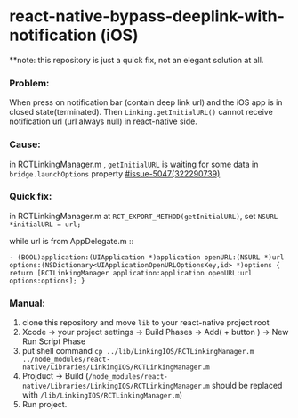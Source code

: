 # react-native-bypass-deeplink-with-notification (iOS)
**note: this repository is just a quick fix, not an elegant solution at all.

### Problem:
When press on notification bar (contain deep link url) and the iOS app is in closed state(terminated). Then `Linking.getInitialURL()` cannot receive notification url (url always null) in react-native side. 

### Cause:
in RCTLinkingManager.m , `getInitialURL` is waiting for some data in `bridge.launchOptions` property [#issue-5047(322290739)](https://github.com/facebook/react-native/issues/5047#issuecomment-322290739)

### Quick fix:
in RCTLinkingManager.m at `RCT_EXPORT_METHOD(getInitialURL)`, set `NSURL *initialURL = url;` 

while url is from  AppDelegate.m ::

`- (BOOL)application:(UIApplication *)application openURL:(NSURL *)url options:(NSDictionary<UIApplicationOpenURLOptionsKey,id> *)options {
  return [RCTLinkingManager application:application openURL:url options:options];
}`

### Manual:
1. clone this repository and move `lib` to your react-native project root
2. Xcode -> your project settings -> Build Phases -> Add( + button ) -> New Run Script Phase
3. put shell command `cp ../lib/LinkingIOS/RCTLinkingManager.m ../node_modules/react-native/Libraries/LinkingIOS/RCTLinkingManager.m`
4. Projduct -> Build (`/node_modules/react-native/Libraries/LinkingIOS/RCTLinkingManager.m` should be replaced with `/lib/LinkingIOS/RCTLinkingManager.m`)
5. Run project.
